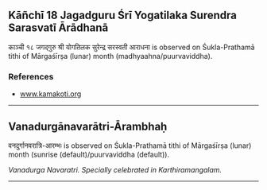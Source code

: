 ## Kāñchī 18 Jagadguru Śrī Yogatilaka Surendra Sarasvatī Ārādhanā
काञ्ची १८ जगद्गुरु श्री योगतिलक सुरेन्द्र सरस्वती आराधना is observed on Śukla-Prathamā tithi of Mārgaśīrṣa (lunar) month (madhyaahna/puurvaviddha).


### References
* www.kamakoti.org


---
## Vanadurgānavarātri-Ārambhaḥ
वनदुर्गानवरात्रि-आरम्भः is observed on Śukla-Prathamā tithi of Mārgaśīrṣa (lunar) month (sunrise (default)/puurvaviddha (default)).

_Vanadurga Navaratri. Specially celebrated in Karthiramangalam._

---
